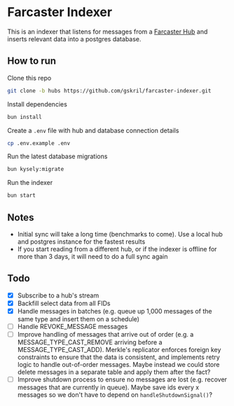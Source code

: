 # Farcaster Indexer

This is an indexer that listens for messages from a [Farcaster Hub](https://docs.farcaster.xyz/learn/architecture/hubs) and inserts relevant data into a postgres database.

## How to run

Clone this repo

```bash
git clone -b hubs https://github.com/gskril/farcaster-indexer.git
```

Install dependencies

```bash
bun install
```

Create a `.env` file with hub and database connection details

```bash
cp .env.example .env
```

Run the latest database migrations

```bash
bun kysely:migrate
```

Run the indexer

```bash
bun start
```

## Notes

- Initial sync will take a long time (benchmarks to come). Use a local hub and postgres instance for the fastest results
- If you start reading from a different hub, or if the indexer is offline for more than 3 days, it will need to do a full sync again

## Todo

- [x] Subscribe to a hub's stream
- [x] Backfill select data from all FIDs
- [x] Handle messages in batches (e.g. queue up 1,000 messages of the same type and insert them on a schedule)
- [ ] Handle REVOKE_MESSAGE messages
- [ ] Improve handling of messages that arrive out of order (e.g. a MESSAGE_TYPE_CAST_REMOVE arriving before a MESSAGE_TYPE_CAST_ADD). Merkle's replicator enforces foreign key constraints to ensure that the data is consistent, and implements retry logic to handle out-of-order messages. Maybe instead we could store delete messages in a separate table and apply them after the fact?
- [ ] Improve shutdown process to ensure no messages are lost (e.g. recover messages that are currently in queue). Maybe save ids every x messages so we don't have to depend on `handleShutdownSignal()`?
